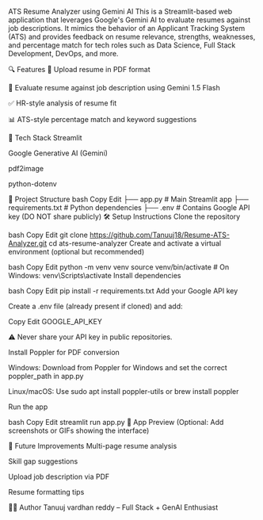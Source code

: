 ATS Resume Analyzer using Gemini AI
This is a Streamlit-based web application that leverages Google's Gemini AI to evaluate resumes against job descriptions. It mimics the behavior of an Applicant Tracking System (ATS) and provides feedback on resume relevance, strengths, weaknesses, and percentage match for tech roles such as Data Science, Full Stack Development, DevOps, and more.

🔍 Features
📄 Upload resume in PDF format

🧠 Evaluate resume against job description using Gemini 1.5 Flash

✅ HR-style analysis of resume fit

📊 ATS-style percentage match and keyword suggestions

🚀 Tech Stack
Streamlit

Google Generative AI (Gemini)

pdf2image

python-dotenv

📁 Project Structure
bash
Copy
Edit
├── app.py               # Main Streamlit app
├── requirements.txt     # Python dependencies
├── .env                 # Contains Google API key (DO NOT share publicly)
🛠️ Setup Instructions
Clone the repository

bash
Copy
Edit
git clone https://github.com/Tanuuj18/Resume-ATS-Analyzer.git
cd ats-resume-analyzer
Create and activate a virtual environment (optional but recommended)

bash
Copy
Edit
python -m venv venv
source venv/bin/activate  # On Windows: venv\Scripts\activate
Install dependencies

bash
Copy
Edit
pip install -r requirements.txt
Add your Google API key

Create a .env file (already present if cloned) and add:

Copy
Edit
GOOGLE_API_KEY

⚠️ Never share your API key in public repositories.

Install Poppler for PDF conversion

Windows: Download from Poppler for Windows and set the correct poppler_path in app.py

Linux/macOS: Use sudo apt install poppler-utils or brew install poppler

Run the app

bash
Copy
Edit
streamlit run app.py
📸 App Preview
(Optional: Add screenshots or GIFs showing the interface)

📌 Future Improvements
Multi-page resume analysis

Skill gap suggestions

Upload job description via PDF

Resume formatting tips

🧑‍💻 Author
Tanuuj vardhan reddy – Full Stack + GenAI Enthusiast
